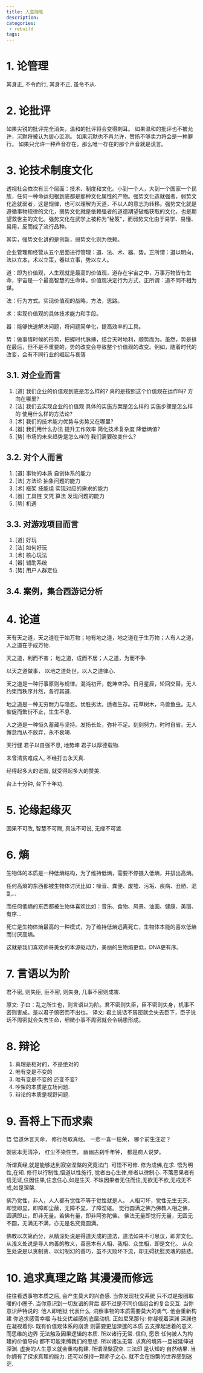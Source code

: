 ```yaml
---
title: 人生随笔
description:
categories:
 - rebuild
tags:
---
```


# 1. 论管理

其身正, 不令而行, 其身不正, 虽令不从.

# 2. 论批评

如果尖锐的批评完全消失，温和的批评将会变得刺耳。
如果温和的批评也不被允许，沉默将被认为居心叵测。
如果沉默也不再允许，赞扬不够卖力将会是一种罪行。
如果只允许一种声音存在，那么唯一存在的那个声音就是谎言。

# 3. 论技术制度文化

透视社会依次有三个层面：技术、制度和文化。小到一个人，大到一个国家一个民族，任何一种命运归根到底都是那种文化属性的产物。强势文化造就强者，弱势文化造就弱者，这是规律，也可以理解为天道，不以人的意志为转移。强势文化就是遵循事物规律的文化，弱势文化就是依赖强者的道德期望破格获取的文化，也是期望救世主的文化。强势文化在武学上被称为"秘笈"，而弱势文化由于易学、易懂、易用，反而成了流行品种。

其实，强势文化讲的是创新，弱势文化则为依赖。

企业管理和经营从五个层面进行管理：道、法、术、器、势。正所谓：道以明向，法以立本，术以立策，器以立事，势以立人。

道：即为价值观，人生观就是最高的价值观，道存在宇宙之中，万事万物皆有生命，宇宙是一个最高智慧的生命体。价值观决定行为方式，正所谓：道不同不相为谋。

法：行为方式。实现价值观的战略，方法，思路。

术：实现价值观的具体技术能力和手段。

器：能够快速解决问题，将问题简单化，提高效率的工具。   

势：做事情时候的形势，把握时代脉搏，结合天时地利，顺势而为。虽然，势是排在最后，但不是不重要的，势的改变会导致整个价值观的改变。例如，随着时代的改变，会有不同行业的崛起与衰落

## 3.1. 对企业而言
1. [道] 我们企业的价值观到底是怎么样的? 真的是按照这个价值观在运作吗? 方向在哪里?
2. [法] 我们去实现企业的价值观 具体的实施方案是怎么样的 实施步骤是怎么样的 使用什么样的方法论?
3. [术] 我们的技术能力优势与劣势又在哪里?
4. [器] 我们用什么办法 提升工作效率 简化技术复杂度 降低熵值?
5. [势] 市场的未来趋势是怎么样的 我们需要改变什么?

## 3.2. 对个人而言
1. [道] 事物的本质 自创体系的能力
2. [法] 方法论 抽象问题的能力
3. [术] 框架 技能组 实现对应的需求的能力
4. [器] 工具链 文凭 算法 发现问题的能力
5. [势] 机遇

## 3.3. 对游戏项目而言
1. [道] 好玩
2. [法] 如何好玩
3. [术] 核心玩法
4. [器] 辅助系统
5. [势] 用户人群定位

## 3.4. 案例，集合西游记分析


# 4. 论道

天有天之道，天之道在于始万物；地有地之道，地之道在于生万物；人有人之道，人之道在于成万物.

天之道，利而不害； 地之道，成而不居；人之道，为而不争.

以天之道做事， 以地之道处世，以人之道律心. 

天之道是一种行事原则与规律。混沌初开，乾坤空净。日月星辰，轮回交替。无人约束而秩序井然，各行其道.

地之道是一种无穷耐力与隐忍。优胜劣汰，适者生存。花草树木，鸟兽鱼虫。无人催促而繁衍不止，生生不息.

人之道是一种恒久蓄藏与坚持。发扬长处，弥补不足。刻刻努力，时时自省。无人懈怠而从不放弃，永不衰竭.

天行健 君子以自强不息, 地势坤 君子以厚德载物.

未曾清贫难成人, 不经打击永天真.

经得起多大的诋毁, 就受得起多大的赞美.

台上十分钟, 台下十年功. 

# 5. 论缘起缘灭

因果不可改,
智慧不可赐,
真法不可说,
无缘不可渡.

# 6. 熵

生物体的本质是一种低熵结构，为了维持低熵，需要不停摄入低熵，并排出高熵。

任何高熵的东西都被生物体讨厌比如：噪音、粪便、废墟、污垢、疾病、丑陋、混乱…

而任何低熵的东西都被生物体喜欢比如：音乐、食物、风景、油画、健康、美丽、有序…

死亡是生物体熵最高的一种模式，为了维持低熵远离死亡，生物体本能的喜欢低熵而讨厌高熵。

这就是我们喜欢帅哥美女的本源驱动力，美丽的生物熵更低，DNA更有序。

# 7. 言语以为阶

君不密, 则失臣, 臣不密, 则失身, 几事不密则成害.

原文:
    子曰：乱之所生也，则言语以为阶。君不密则失臣，臣不密则失身，机事不密则害成。是以君子慎密而不出也。
译文:
    君主说话不周密就会失去臣下，臣子说话不周密就会失去生命，细微小事不周密就会令祸患形成。

# 8. 辩论

1. 真理是相对的，不是绝对的
2. 唯有变是不变的
3. 唯有变是不变的 还变不变?
4. 吵架的本质是立场问题.
5. 辩论的本质是视野问题.

# 9. 吾将上下而求索

悟
悟道休言天命，
修行勿取真经。
一悲一喜一枯荣，
哪个前生注定？

袈裟本无清净，
红尘不染性空。
幽幽古刹千年钟，
都是痴人说梦。

所谓真经,就是能够达到寂空涅槃的究竟法门.
可悟不可修.
修为成佛,在求.
悟为明性,在知.
修行以行制性,悟道以性施行,
觉者由心生律,修者以律制心.
不落恶果者有信无证,住因住果,住念住心,如是生灭.
不昧因果者无住而住,无欲无不欲,无戒无不戒,如是涅槃.

佛乃觉性，非人，人人都有觉性不等于觉性就是人。
人相可坏，觉性无生无灭，即觉即显，即障即尘蔽，无障不显，了障涅碦。
觉行圆满之佛乃佛教人相之佛，圆满即止，即非无量。若佛有量，即非阿弥陀佛。
佛法无量即觉行无量，无圆无不圆，无满无不满，亦无是名究竟圆满。

佛教以次第而分，从精深处说是得道天成的道法，道法如来不可思议，即非文化。
从浅义处说是导人向善的教义，善恶本有人相、我相、众生相，即是文化。
从众生处说是以贪制贪、以幻制幻的善巧，虽不灭败坏下流，却无碍抚慰灵魂的慈悲。

# 10. 追求真理之路 其漫漫而修远

往往看透事物本质之后, 会产生莫大的兴奋感.
当你发现社交系统 只不过是报团取暖的小圈子.
当你意识到一切友谊的背后 都不过是不同价值组合的复合交互.
当你意识萨特说的: 他人即地狱 代表什么.
洞察事物的本质需要莫大的勇气.
他会重新构建 你追求感官幸福 与社交优越感的底层动机.
正如尼采那句: 你凝视着深渊 深渊也在凝视着你.
既有价值观体系的崩溃 则需要更加深邃的本质 去支撑起活着的意义.
而思维的边界 无法触及因果逻辑的本质. 所以诸行无常.
信仰, 愿景 任何被人为构建的价值导向 都不可能束缚我们的思想. 所以诸法无常.
求真的境界一旦被延伸进深渊. 虚妄的人生意义就会重构构建. 所谓涅槃寂空.
三法印 是认知的 自然结果. 
当你拥有了探求真理的能力. 还可以保持一颗赤子之心. 就不会在纷繁的世界感到迷茫.